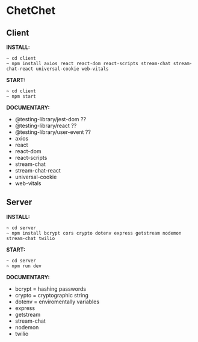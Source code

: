 
# ChetChet

  

## Client

  

**INSTALL:**

  

    ~ cd client
    ~ npm install axios react react-dom react-scripts stream-chat stream-chat-react universal-cookie web-vitals

  
  

**START:**

  

    ~ cd client
    ~ npm start

  

**DOCUMENTARY:**

  

 - @testing-library/jest-dom ?? 
 - @testing-library/react ??
 - @testing-library/user-event ?? 
 - axios 
 - react 
 - react-dom 
 - react-scripts
 - stream-chat 
 - stream-chat-react 
 - universal-cookie 
 - web-vitals

  

## Server

  

**INSTALL:**

  

    ~ cd server
    ~ npm install bcrypt cors crypto dotenv express getstream nodemon stream-chat twilio

  
  

**START:**

  

    ~ cd server
    ~ npm run dev

  

**DOCUMENTARY:**

  

 - bcrypt = hashing passwords 
 - crypto = cryptographic string 
 - dotenv = enviromentally variables 
 - express 
 - getstream 
 - stream-chat 
 - nodemon 
 - twilio

